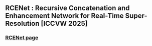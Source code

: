## RCENet : Recursive Concatenation and Enhancement Network for Real-Time Super-Resolution [ICCVW 2025]

<!-- ## Achieve 1st Place in CVPR2024 Workshop [AIS2024](https://ai4streaming-workshop.github.io/) RTSR Challenge 🎉 -->

<!-- ### [CASR code](https://github.com/rlghksdbs/CASR) -->

### [RCENet page](https://rlghksdbs.github.io/rcenet_page)


